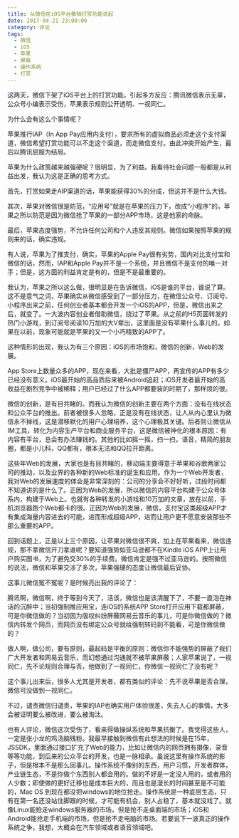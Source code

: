 ```yaml
---
title: 从微信在iOS平台撤销打赏功能说起
date: 2017-04-21 23:00:00
category: 评论
tags:
  - 微信
  - iOS
  - 苹果
  - 屏蔽
  - 操作系统
  - 打赏
---
```


这两天，微信下架了iOS平台上的打赏功能。引起多方反应：腾讯微信表示无辜，公众号小编表示受伤，苹果表示规则公开透明、一视同仁。

为什么会有这么个事情呢？

苹果推行IAP（In App Pay应用内支付），要求所有的虚拟商品必须走这个支付渠道，微信希望打赏功能可以不走这个渠道，而走微信支付。由此冲突开始产生，最后以腾讯屈服为结局。

<!--more-->

苹果为什么政策越来越强硬呢？很明显，为了利益。我看待社会问题一般都是从利益出发，我认为这是正确的思考方式。

首先，打赏如果走AIP渠道的话，苹果能获得30%的分成，但这并不是什么大钱。

其次，苹果对微信很是防范，“应用号”就是在苹果的压力下，改成“小程序”的，苹果之所以防范是因为微信抢了苹果的一部分APP市场，这是他家的命脉。

最后，苹果态度强势，不允许任何公司和个人违反其规则。微信如果按照苹果的规则来的话，确实违规。

有人说，苹果为了推支付，确实，苹果的Apple Pay很有劣势，国内对比支付宝和微信的话，然而，IAP和Apple Pay并不是一个系统，并且微信不是支付的唯一对手；但是，这方面的利益肯定是有的，但是不是最重要的。

我认为，苹果之所以这么做，很明显是在告诉微信，iOS是谁的平台，谁说了算。这不是意气之词，苹果确实从微信感受到了一部分压力，在微信公众号、订阅号、小程序出来之前，任何创业者基本都会开发一个iOS的APP，但是，微信出来之后，就变了。一大波内容创业者借助微信，绕过了苹果。从之前的H5页面转发的热门小游戏，到订阅号阅读10万加的大V辈出，这里面是没有苹果什么事儿的。如果在以前，现象可能就是苹果的又一个小巧精致的APP了。

这种情形的出现，我认为有三个原因：iOS的市场饱和，微信的创新，Web的发展。

App Store上数量众多的APP，现在来看，大批是僵尸APP，再宣传的APP有多少已经没有意义。iOS最开始的高品质后来被Android追赶；iOS开发者最开始的高收益在剧烈竞争中被稀释；用户已经过了什么APP都要装的时期了，那样烦的很。

微信的创新，是有目共睹的。而我认为微信的创新主要在两个方面：没有在线状态和公众平台的推出。前者被很多人忽略，正是没有在线状态，让人从内心里认为微信永不掉线，这是潜移默化的用户心理培养，这个心理极其关键。后者则让微信从IM工具，转化为内容生产平台和商业服务平台，这是微信被神化的根本原因：有内容有平台，总会有办法赚钱的。其他的比如摇一摇，扫一扫，语音，精简的朋友圈，都是小儿科，QQ都有，根本无法和QQ拉开距离。

这些年Web的发展，大家也是有目共睹的，移动端主要得意于苹果和谷歌两家公司的推动，以及业界的各种新的Web标准的诞生和应用。作为一个Web开发者，我对Web的发展速度的体会是非常深刻的：公司的分享会不好好听，过段时间都不知道讲的是什么了。正因为Web的发展，所以微信的内容平台构建于公众号体系内，构建于Web上。也就有各种转发的小游戏和10万加的文章，放在以前，手机浏览器跑个Web都卡的很。正因为Web的发展，微信，支付宝这类超级APP才有集成海量内容进去的可能，进而形成超级APP，进而让用户更不愿意安装那些不那么重要的APP。

回到话题上，正是以上三个原因，让苹果对微信很不爽，加上在苹果看来，微信违规，那不拿微信开刀拿谁呢？要知道强势如亚马逊都不在Kindle iOS APP上让用户购买图书，为了避免交30%的手续费。微信肯定是强不过亚马逊的。按照微信的说法，微信和苹果交涉了多次，苹果强硬的态度让微信最后妥协。

这事儿微信冤不冤呢？是时候亮出我的评论了：

腾讯啊，微信啊，终于等到今天了，活该，微信也是该清醒下了，不要一直泡在神话的沉醉中；当初强制推应用宝，连iOS的系统APP Store打开应用下载都屏蔽，可是你微信做的？当初因为版权纠纷屏蔽网易云音乐的事儿，可是你微信做的？微信内转发个网页，而网页没有绑定公众号就给强制转码到不能看，可是你微信做的？

做人啊，做公司，要有原则，最起码是平衡的原则：微信你不能强势的屏蔽了我们广大开发者和网易云音乐，而幻想通过沟通就不被苹果屏蔽；人家苹果说了，一视同仁，先不论规则合理与否，他做到了一视同仁，你微信一视同仁了没有呢？

这个事儿出来后，很多人尤其是开发者，都有类似的评论：先不说苹果是否合理，微信可没做到一视同仁。

不过，谴责微信归谴责，苹果的IAP也确实用户体验很差，失去人心的事情，大多会被证明要么被改进，要么被淘汰。

也有人评论，微信这次受伤了，看来得做操纵系统和苹果抗衡了。我觉得这些人，一定是张小龙的鸡汤脑残粉。我最早接触到微信有此想法的时候是在15年，JSSDK，里面通过接口扩充了Web的能力，比如让微信内的网页拥有摄像，录音等等功能，到后来的公众平台的开发，也是一脉相承。虽说这里有操作系统的影子，但是根本不是那么回事儿。操作系统不像别的东西，用户习惯，开发者群体，产业链生态，不是你做个东西别人都会用的。做的不好是一定没人用的，或者用的人少数；即使做的更好迁移也是成本巨大的，而且也是漫长的时间甚至是不可能的，Mac OS 到现在都没把windows的地位抢走。操作系统是一种底层生态，只有在第一名还没站住脚跟的时候，才可能有机会，别人占稳了，基本就没戏了。就像Linux能抢走windows服务器的市场，但是抢不走桌面端的市场；iOS和Android能抢走手机端的市场，但是抢不走电脑的市场。若要说下一波真正的操作系统之争，我想，大概会在汽车领域或者语音领域吧。
